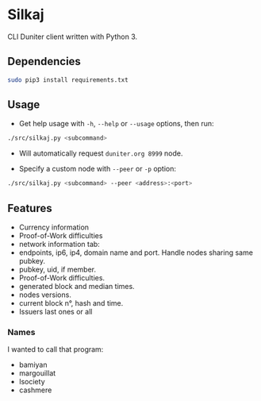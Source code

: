 # Silkaj

CLI Duniter client written with Python 3.

## Dependencies
```bash
sudo pip3 install requirements.txt
```

## Usage
- Get help usage with `-h`, `--help` or `--usage` options, then run:
```bash
./src/silkaj.py <subcommand>
```

- Will automatically request `duniter.org 8999` node.

- Specify a custom node with `--peer` or `-p` option:
```bash
./src/silkaj.py <subcommand> --peer <address>:<port>
```

## Features
- Currency information
- Proof-of-Work difficulties
- network information tab:
 - endpoints, ip6, ip4, domain name and port. Handle nodes sharing same pubkey.
 - pubkey, uid, if member.
 - Proof-of-Work difficulties.
 - generated block and median times.
 - nodes versions.
 - current block n°, hash and time.
- Issuers last ones or all

### Names
I wanted to call that program:
- bamiyan
- margouillat
- lsociety
- cashmere
